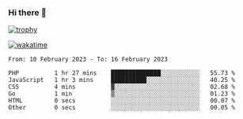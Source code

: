 ### Hi there 👋

[![trophy](https://github-profile-trophy.vercel.app/?username=cxnky&theme=dracula)](https://github.com/ryo-ma/github-profile-trophy)

[![wakatime](https://wakatime.com/badge/user/1c39c599-5497-41b9-a5be-2c4676e7fd23.svg)](https://wakatime.com/@1c39c599-5497-41b9-a5be-2c4676e7fd23)
<!--START_SECTION:waka-->

```text
From: 10 February 2023 - To: 16 February 2023

PHP          1 hr 27 mins    ██████████████░░░░░░░░░░░   55.73 %
JavaScript   1 hr 3 mins     ██████████░░░░░░░░░░░░░░░   40.25 %
CSS          4 mins          ▓░░░░░░░░░░░░░░░░░░░░░░░░   02.68 %
Go           1 min           ▒░░░░░░░░░░░░░░░░░░░░░░░░   01.23 %
HTML         0 secs          ░░░░░░░░░░░░░░░░░░░░░░░░░   00.07 %
Other        0 secs          ░░░░░░░░░░░░░░░░░░░░░░░░░   00.05 %
```

<!--END_SECTION:waka-->
